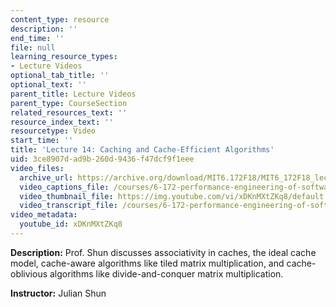 ```yaml
---
content_type: resource
description: ''
end_time: ''
file: null
learning_resource_types:
- Lecture Videos
optional_tab_title: ''
optional_text: ''
parent_title: Lecture Videos
parent_type: CourseSection
related_resources_text: ''
resource_index_text: ''
resourcetype: Video
start_time: ''
title: 'Lecture 14: Caching and Cache-Efficient Algorithms'
uid: 3ce8907d-ad9b-260d-9436-f47dcf9f1eee
video_files:
  archive_url: https://archive.org/download/MIT6.172F18/MIT6_172F18_lecture_14_300k.mp4
  video_captions_file: /courses/6-172-performance-engineering-of-software-systems-fall-2018/a4cf806f928a506cbe85c8bbf333083c_xDKnMXtZKq8.vtt
  video_thumbnail_file: https://img.youtube.com/vi/xDKnMXtZKq8/default.jpg
  video_transcript_file: /courses/6-172-performance-engineering-of-software-systems-fall-2018/7d9bd2d2b309a0c7d07011d1fe1f9302_xDKnMXtZKq8.pdf
video_metadata:
  youtube_id: xDKnMXtZKq8
---
```


**Description:** Prof. Shun discusses associativity in caches, the ideal cache model, cache-aware algorithms like tiled matrix multiplication, and cache-oblivious algorithms like divide-and-conquer matrix multiplication.

**Instructor:** Julian Shun